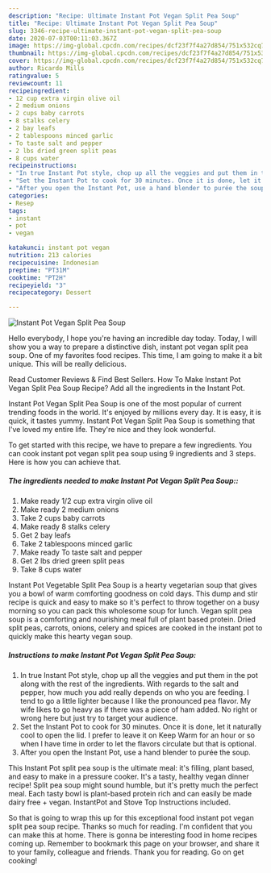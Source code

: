```yaml
---
description: "Recipe: Ultimate Instant Pot Vegan Split Pea Soup"
title: "Recipe: Ultimate Instant Pot Vegan Split Pea Soup"
slug: 3346-recipe-ultimate-instant-pot-vegan-split-pea-soup
date: 2020-07-03T00:11:03.367Z
image: https://img-global.cpcdn.com/recipes/dcf23f7f4a27d854/751x532cq70/instant-pot-vegan-split-pea-soup-recipe-main-photo.jpg
thumbnail: https://img-global.cpcdn.com/recipes/dcf23f7f4a27d854/751x532cq70/instant-pot-vegan-split-pea-soup-recipe-main-photo.jpg
cover: https://img-global.cpcdn.com/recipes/dcf23f7f4a27d854/751x532cq70/instant-pot-vegan-split-pea-soup-recipe-main-photo.jpg
author: Ricardo Mills
ratingvalue: 5
reviewcount: 11
recipeingredient:
- 12 cup extra virgin olive oil
- 2 medium onions
- 2 cups baby carrots
- 8 stalks celery
- 2 bay leafs
- 2 tablespoons minced garlic
- To taste salt and pepper
- 2 lbs dried green split peas
- 8 cups water
recipeinstructions:
- "In true Instant Pot style, chop up all the veggies and put them in the pot along with the rest of the ingredients. With regards to the salt and pepper, how much you add really depends on who you are feeding. I tend to go a little lighter because I like the pronounced pea flavor. My wife likes to go heavy as if there was a piece of ham added. No right or wrong here but just try to target your audience."
- "Set the Instant Pot to cook for 30 minutes. Once it is done, let it naturally cool to open the lid. I prefer to leave it on Keep Warm for an hour or so when I have time in order to let the flavors circulate but that is optional."
- "After you open the Instant Pot, use a hand blender to purée the soup."
categories:
- Resep
tags:
- instant
- pot
- vegan

katakunci: instant pot vegan
nutrition: 213 calories
recipecuisine: Indonesian
preptime: "PT31M"
cooktime: "PT2H"
recipeyield: "3"
recipecategory: Dessert

---
```



![Instant Pot Vegan Split Pea Soup](https://img-global.cpcdn.com/recipes/dcf23f7f4a27d854/751x532cq70/instant-pot-vegan-split-pea-soup-recipe-main-photo.jpg)

Hello everybody, I hope you're having an incredible day today. Today, I will show you a way to prepare a distinctive dish, instant pot vegan split pea soup. One of my favorites food recipes. This time, I am going to make it a bit unique. This will be really delicious.

Read Customer Reviews &amp; Find Best Sellers. How To Make Instant Pot Vegan Split Pea Soup Recipe? Add all the ingredients in the Instant Pot.

Instant Pot Vegan Split Pea Soup is one of the most popular of current trending foods in the world. It's enjoyed by millions every day. It is easy, it is quick, it tastes yummy. Instant Pot Vegan Split Pea Soup is something that I've loved my entire life. They're nice and they look wonderful.


To get started with this recipe, we have to prepare a few ingredients. You can cook instant pot vegan split pea soup using 9 ingredients and 3 steps. Here is how you can achieve that.

##### The ingredients needed to make Instant Pot Vegan Split Pea Soup::

1. Make ready 1/2 cup extra virgin olive oil
1. Make ready 2 medium onions
1. Take 2 cups baby carrots
1. Make ready 8 stalks celery
1. Get 2 bay leafs
1. Take 2 tablespoons minced garlic
1. Make ready To taste salt and pepper
1. Get 2 lbs dried green split peas
1. Take 8 cups water


Instant Pot Vegetable Split Pea Soup is a hearty vegetarian soup that gives you a bowl of warm comforting goodness on cold days. This dump and stir recipe is quick and easy to make so it&#39;s perfect to throw together on a busy morning so you can pack this wholesome soup for lunch. Vegan split pea soup is a comforting and nourishing meal full of plant based protein. Dried split peas, carrots, onions, celery and spices are cooked in the instant pot to quickly make this hearty vegan soup. 

##### Instructions to make Instant Pot Vegan Split Pea Soup:

1. In true Instant Pot style, chop up all the veggies and put them in the pot along with the rest of the ingredients. With regards to the salt and pepper, how much you add really depends on who you are feeding. I tend to go a little lighter because I like the pronounced pea flavor. My wife likes to go heavy as if there was a piece of ham added. No right or wrong here but just try to target your audience.
1. Set the Instant Pot to cook for 30 minutes. Once it is done, let it naturally cool to open the lid. I prefer to leave it on Keep Warm for an hour or so when I have time in order to let the flavors circulate but that is optional.
1. After you open the Instant Pot, use a hand blender to purée the soup.


This Instant Pot split pea soup is the ultimate meal: it&#39;s filling, plant based, and easy to make in a pressure cooker. It&#39;s a tasty, healthy vegan dinner recipe! Split pea soup might sound humble, but it&#39;s pretty much the perfect meal. Each tasty bowl is plant-based protein rich and can easily be made dairy free + vegan. InstantPot and Stove Top Instructions included. 

So that is going to wrap this up for this exceptional food instant pot vegan split pea soup recipe. Thanks so much for reading. I'm confident that you can make this at home. There is gonna be interesting food in home recipes coming up. Remember to bookmark this page on your browser, and share it to your family, colleague and friends. Thank you for reading. Go on get cooking!
